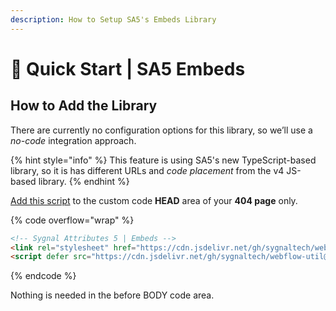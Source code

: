 ```yaml
---
description: How to Setup SA5's Embeds Library
---
```


# 🚀 Quick Start | SA5 Embeds

## How to Add the Library <a href="#step-1---add-the-library" id="step-1---add-the-library"></a>

There are currently no configuration options for this library, so we’ll use a _no-code_ integration approach.

{% hint style="info" %}
This feature is using SA5's new TypeScript-based library, so it is has different URLs and _code placement_ from the v4 JS-based library.&#x20;
{% endhint %}

[Add this script](../overview/how-to-add-custom-code.md) to the custom code **HEAD** area of your **404 page** only.

{% code overflow="wrap" %}
```html
<!-- Sygnal Attributes 5 | Embeds -->
<link rel="stylesheet" href="https://cdn.jsdelivr.net/gh/sygnaltech/webflow-util@5.3.14/dist/css/webflow-embed.css"> 
<script defer src="https://cdn.jsdelivr.net/gh/sygnaltech/webflow-util@5.3.14/dist/nocode/webflow-embed.js"></script> 
```
{% endcode %}

Nothing is needed in the before BODY code area.&#x20;
